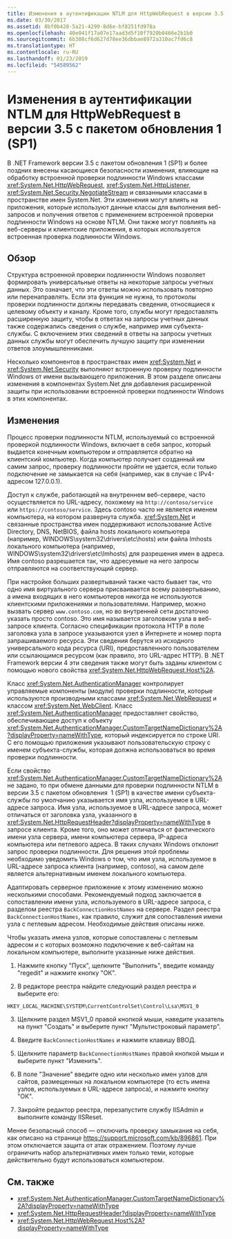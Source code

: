 ```yaml
---
title: Изменения в аутентификации NTLM для HttpWebRequest в версии 3.5 с пакетом обновления 1 (SP1)
ms.date: 03/30/2017
ms.assetid: 8bf0b428-5a21-4299-8d6e-bf8251fd978a
ms.openlocfilehash: 40e041f17a07e17aad3d5f10f7920b0466e2b1b0
ms.sourcegitcommit: 6b308cf6d627d78ee36dbbae8972a310ac7fd6c8
ms.translationtype: HT
ms.contentlocale: ru-RU
ms.lasthandoff: 01/23/2019
ms.locfileid: "54589562"
---
```

# <a name="changes-to-ntlm-authentication-for-httpwebrequest-in-version-35-sp1"></a>Изменения в аутентификации NTLM для HttpWebRequest в версии 3.5 с пакетом обновления 1 (SP1)
В .NET Framework версии 3.5 с пакетом обновления 1 (SP1) и более поздних внесены касающиеся безопасности изменения, влияющие на обработку встроенной проверки подлинности Windows классами <xref:System.Net.HttpWebRequest>, <xref:System.Net.HttpListener>, <xref:System.Net.Security.NegotiateStream> и связанными классами в пространстве имен System.Net. Эти изменения могут влиять на приложения, которые используют данные классы для выполнения веб-запросов и получения ответов с применением встроенной проверки подлинности Windows на основе NTLM. Они также могут повлиять на веб-серверы и клиентские приложения, в которых используется встроенная проверка подлинности Windows.  
  
## <a name="overview"></a>Обзор  
 Структура встроенной проверки подлинности Windows позволяет формировать универсальные ответы на некоторые запросы учетных данных. Это означает, что эти ответы можно использовать повторно или перенаправлять. Если эта функция не нужна, то протоколы проверки подлинности должны передавать сведения, относящиеся к целевому объекту и каналу. Кроме того, службы могут предоставлять расширенную защиту, чтобы в ответах на запросы учетных данных также содержались сведения о службе, например имя субъекта-службы. С включением этих сведений в ответы на запросы учетных данных службы могут обеспечить лучшую защиту при изменении ответов злоумышленниками.  
  
 Несколько компонентов в пространствах имен <xref:System.Net> и <xref:System.Net.Security> выполняют встроенную проверку подлинности Windows от имени вызывающего приложения. В этом разделе описаны изменения в компонентах System.Net для добавления расширенной защиты при использовании встроенной проверки подлинности Windows в этих компонентах.  
  
## <a name="changes"></a>Изменения  
 Процесс проверки подлинности NTLM, используемый со встроенной проверкой подлинности Windows, включает в себя запрос, который выдается конечным компьютером и отправляется обратно на клиентский компьютер. Когда компьютер получает созданный им самим запрос, проверку подлинности пройти не удается, если только подключение не замыкается на себя (например, как в случае с IPv4-адресом 127.0.0.1).  
  
 Доступ к службе, работающей на внутреннем веб-сервере, часто осуществляется по URL-адресу, похожему на `http://contoso/service` или `https://contoso/service`. Здесь contoso часто не является именем компьютера, на котором развернута служба. <xref:System.Net> и связанные пространства имен поддерживают использование Active Directory, DNS, NetBIOS, файла hosts локального компьютера (например, WINDOWS\system32\drivers\etc\hosts) или файла lmhosts локального компьютера (например, WINDOWS\system32\drivers\etc\lmhosts) для разрешения имен в адреса. Имя contoso разрешается так, что адресуемые на него запросы отправляются на соответствующий сервер.  
  
 При настройке больших развертываний также часто бывает так, что одно имя виртуального сервера присваивается всему развертыванию, а имена входящих в него компьютеров никогда не используются клиентскими приложениями и пользователями. Например, можно вызвать сервер `www.contoso.com`, но во внутренней сети достаточно указать просто contoso. Это имя называется заголовком узла в веб-запросе клиента. Согласно спецификации протокола HTTP в поле заголовка узла в запросе указываются узел в Интернете и номер порта запрашиваемого ресурса. Эти сведения берутся из исходного универсального кода ресурса (URI), предоставленного пользователем или ссылающимся ресурсом (как правило, это URL-адрес HTTP). В .NET Framework версии 4 эти сведения также могут быть заданы клиентом с помощью нового свойства <xref:System.Net.HttpWebRequest.Host%2A>.  
  
 Класс <xref:System.Net.AuthenticationManager> контролирует управляемые компоненты (модули) проверки подлинности, которые используются производными классами <xref:System.Net.WebRequest> и классом <xref:System.Net.WebClient>. Класс <xref:System.Net.AuthenticationManager> предоставляет свойство, обеспечивающее доступ к объекту <xref:System.Net.AuthenticationManager.CustomTargetNameDictionary%2A?displayProperty=nameWithType>, который индексируется по строке URI. С его помощью приложения указывают пользовательскую строку с именем субъекта-службы, которая должна использоваться во время проверки подлинности.  
  
 Если свойство <xref:System.Net.AuthenticationManager.CustomTargetNameDictionary%2A> не задано, то при обмене данными для проверки подлинности NTLM в версии 3.5 с пакетом обновления  1 (SP1) в качестве имени субъекта-службы по умолчанию указывается имя узла, используемое в URL-адресе запроса. Имя узла, используемое в URL-адресе запроса, может отличаться от заголовка узла, указанного в <xref:System.Net.HttpRequestHeader?displayProperty=nameWithType> в запросе клиента. Кроме того, оно может отличаться от фактического имени узла сервера, имени компьютера сервера, IP-адреса компьютера или петлевого адреса. В таких случаях Windows отклонит запрос проверки подлинности. Для решения этой проблемы необходимо уведомить Windows о том, что имя узла, используемое в URL-адресе запроса клиента (например, contoso), на самом деле является альтернативным именем локального компьютера.  
  
 Адаптировать серверное приложение к этому изменению можно несколькими способами. Рекомендуемый подход заключается в сопоставлении имени узла, используемого в URL-адресе запроса, с разделом реестра `BackConnectionHostNames` на сервере. Раздел реестра `BackConnectionHostNames`, как правило, служит для сопоставления имени узла с петлевым адресом. Необходимые действия описаны ниже.  
  
 Чтобы указать имена узлов, которые сопоставлены с петлевым адресом и с которых возможно подключение к веб-сайтам на локальном компьютере, выполните указанные ниже действия.  
  
 1. Нажмите кнопку "Пуск", щелкните "Выполнить", введите команду "regedit" и нажмите кнопку "ОК".  
  
 2. В редакторе реестра найдите следующий раздел реестра и выберите его:  
  
 `HKEY_LOCAL_MACHINE\SYSTEM\CurrentControlSet\Control\Lsa\MSV1_0`  
  
 3. Щелкните раздел MSV1_0 правой кнопкой мыши, наведите указатель на пункт "Создать" и выберите пункт "Мультистроковый параметр".  
  
 4. Введите `BackConnectionHostNames` и нажмите клавишу ВВОД.  
  
 5. Щелкните параметр `BackConnectionHostNames` правой кнопкой мыши и выберите пункт "Изменить".  
  
 6. В поле "Значение" введите одно или несколько имен узлов для сайтов, размещенных на локальном компьютере (то есть имена узлов, используемых в URL-адресе запроса), и нажмите кнопку "ОК".  
  
 7. Закройте редактор реестра, перезапустите службу IISAdmin и выполните команду IISReset.  
  
 Менее безопасный способ — отключить проверку замыкания на себя, как описано на странице <https://support.microsoft.com/kb/896861>. При этом отключается защита от атак отражением. Поэтому лучше ограничить набор альтернативных имен только теми, которые действительно будут использоваться компьютером.  
  
## <a name="see-also"></a>См. также
- <xref:System.Net.AuthenticationManager.CustomTargetNameDictionary%2A?displayProperty=nameWithType>
- <xref:System.Net.HttpRequestHeader?displayProperty=nameWithType>
- <xref:System.Net.HttpWebRequest.Host%2A?displayProperty=nameWithType>

